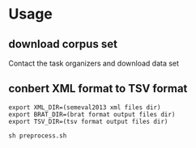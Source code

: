 # Usage
## download corpus set
Contact the task organizers and download data set

## conbert XML format to TSV format
```
export XML_DIR=(semeval2013 xml files dir)
export BRAT_DIR=(brat format output files dir)
export TSV_DIR=(tsv format output files dir)

sh preprocess.sh
```
